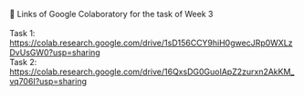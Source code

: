 🔗 Links of Google Colaboratory for the task of Week 3 <br>
<br>
Task 1: https://colab.research.google.com/drive/1sD156CCY9hiH0gwecJRp0WXLzDvUsGW0?usp=sharing   <br>
Task 2: https://colab.research.google.com/drive/16QxsDG0GuoIApZ2zurxn2AkKM_vq706I?usp=sharing
